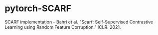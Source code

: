 # pytorch-SCARF
SCARF implementation - Bahri et al. "Scarf: Self-Supervised Contrastive Learning using Random Feature Corruption." ICLR. 2021.
